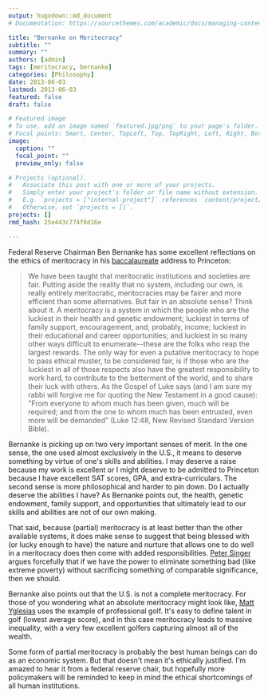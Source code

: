 ```yaml
---
output: hugodown::md_document
# Documentation: https://sourcethemes.com/academic/docs/managing-content/

title: "Bernanke on Meritocracy"
subtitle: ""
summary: ""
authors: [admin]
tags: [meritocracy, bernanke]
categories: [Philosophy]
date: 2013-06-03
lastmod: 2013-06-03
featured: false
draft: false

# Featured image
# To use, add an image named `featured.jpg/png` to your page's folder.
# Focal points: Smart, Center, TopLeft, Top, TopRight, Left, Right, BottomLeft, Bottom, BottomRight.
image:
  caption: ""
  focal_point: ""
  preview_only: false

# Projects (optional).
#   Associate this post with one or more of your projects.
#   Simply enter your project's folder or file name without extension.
#   E.g. `projects = ["internal-project"]` references `content/project/deep-learning/index.md`.
#   Otherwise, set `projects = []`.
projects: []
rmd_hash: 25e443c774f8d16e

---
```


Federal Reserve Chairman Ben Bernanke has some excellent reflections on the ethics of meritocracy in his [baccalaureate](http://http://www.washingtonpost.com/blogs/wonkblog/wp/2013/06/02/ben-bernanke-on-life-cynicism-beauty-and-love/?wprss=rss_business&wpisrc=nl_wonk_b) address to Princeton:

> We have been taught that meritocratic institutions and societies are fair. Putting aside the reality that no system, including our own, is really entirely meritocratic, meritocracies may be fairer and more efficient than some alternatives. But fair in an absolute sense? Think about it. A meritocracy is a system in which the people who are the luckiest in their health and genetic endowment; luckiest in terms of family support, encouragement, and, probably, income; luckiest in their educational and career opportunities; and luckiest in so many other ways difficult to enumerate--these are the folks who reap the largest rewards. The only way for even a putative meritocracy to hope to pass ethical muster, to be considered fair, is if those who are the luckiest in all of those respects also have the greatest responsibility to work hard, to contribute to the betterment of the world, and to share their luck with others. As the Gospel of Luke says (and I am sure my rabbi will forgive me for quoting the New Testament in a good cause): "From everyone to whom much has been given, much will be required; and from the one to whom much has been entrusted, even more will be demanded" (Luke 12:48, New Revised Standard Version Bible).

Bernanke is picking up on two very important senses of merit. In the one sense, the one used almost exclusively in the U.S., it means to deserve something by virtue of one's skills and abilities. I may deserve a raise because my work is excellent or I might deserve to be admitted to Princeton because I have excellent SAT scores, GPA, and extra-curriculars. The second sense is more philosophical and harder to pin down. Do I actually deserve the abilities I have? As Bernanke points out, the health, genetic endowment, family support, and opportunities that ultimately lead to our skills and abilities are not of our own making.

That said, because (partial) meritocracy is at least better than the other available systems, it does make sense to suggest that being blessed with (or lucky enough to have) the nature and nurture that allows one to do well in a meritocracy does then come with added responsibilities. [Peter Singer](http://www.thelifeyoucansave.org/ReadAboutUs/Organization.aspx) argues forcefully that if we have the power to eliminate something bad (like extreme poverty) without sacrificing something of comparable significance, then we should.

Bernanke also points out that the U.S. is not a complete meritocracy. For those of you wondering what an absolute meritocracy might look like, [Matt Yglesias](http://www.slate.com/blogs/moneybox/2013/03/25/meritocracy_is_bad_it_leads_to_massive_entrenched_inequality.html) uses the example of professional golf. It's easy to define talent in golf (lowest average score), and in this case meritocracy leads to massive inequality, with a very few excellent golfers capturing almost all of the wealth.

Some form of partial meritocracy is probably the best human beings can do as an economic system. But that doesn't mean it's ethically justified. I'm amazed to hear it from a federal reserve chair, but hopefully more policymakers will be reminded to keep in mind the ethical shortcomings of all human institutions.


